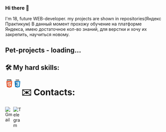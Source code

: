 ### Hi there 👋
I'm 18, future WEB-developer.
my projects are shown in repositories(Яндекс Практикум)
В данный момент прохожу обучение на платформе Яндекса, имею достаточное кол-во знаний, для верстки и хочу их закрепить, научиться новому.

## Pet-projects - loading...

## 🛠 My hard skills:
[<img src="https://raw.githubusercontent.com/github/explore/80688e429a7d4ef2fca1e82350fe8e3517d3494d/topics/html/html.png" align="left" width="26" alt="HTML5">]()
[<img src="https://raw.githubusercontent.com/github/explore/80688e429a7d4ef2fca1e82350fe8e3517d3494d/topics/css/css.png" align="left" width="26" alt="CSS">]()


# ✉️ Contacts: 
[<img src="https://cdn-icons-png.flaticon.com/512/5968/5968534.png" align="left" width="26" alt="Gmail">](mailto:egormaltsev2412@gmail.com)
[<img src="https://cdn-icons-png.flaticon.com/512/2111/2111646.png" align="left" width="26" alt="Telegram">](https://t.me/ikorka01)

